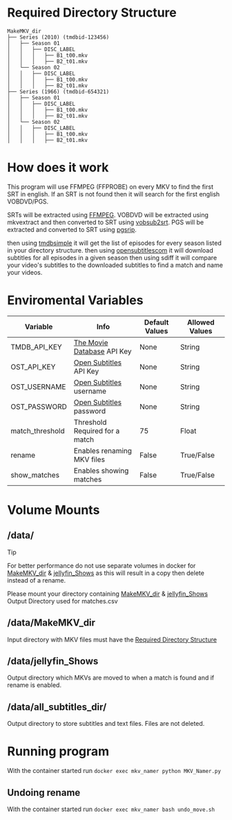 # Required Directory Structure
```
MakeMKV_dir
├── Series (2010) (tmdbid-123456)
│   ├── Season 01
│   │   ├── DISC_LABEL
│   │   │   ├── B1_t00.mkv
│   │   │   ├── B2_t01.mkv
│   └── Season 02
│   │   ├── DISC_LABEL
│   │   │   ├── B1_t00.mkv
│   │   │   ├── B2_t01.mkv
├── Series (1966) (tmdbid-654321)
│   ├── Season 01
│   │   ├── DISC_LABEL
│   │   │   ├── B1_t00.mkv
│   │   │   ├── B2_t01.mkv
│   └── Season 02
│   │   ├── DISC_LABEL
│   │   │   ├── B1_t00.mkv
│   │   │   ├── B2_t01.mkv
```

# How does it work
This program will use FFMPEG (FFPROBE) on every MKV to find the first SRT in english. If an SRT is not found then it will search for the first english VOBDVD/PGS.

SRTs will be extracted using [FFMPEG](https://github.com/FFmpeg/FFmpeg).
VOBDVD will be extracted using mkvextract and then converted to SRT using [vobsub2srt](https://github.com/ruediger/VobSub2SRT/tree/master).
PGS will be extracted and converted to SRT using [pgsrip](https://github.com/ratoaq2/pgsrip).

then using [tmdbsimple](https://github.com/celiao/tmdbsimple) it will get the list of episodes for every season listed in your directory structure.
then using [opensubtitlescom](https://github.com/dusking/opensubtitles-com) it will download subtitles for all episodes in a given season
then using sdiff it will compare your video's subtitles to the downloaded subtitles to find a match and name your videos.

# Enviromental Variables
| Variable | Info | Default Values | Allowed Values |
|-|-|-|-|
| TMDB_API_KEY | [The Movie Database](https://www.themoviedb.org/settings/api) API Key | None | String |
| OST_API_KEY | [Open Subtitles](https://www.opensubtitles.com/en/consumers) API Key | None | String |
| OST_USERNAME | [Open Subtitles](https://www.opensubtitles.com/en/) username | None | String |
| OST_PASSWORD | [Open Subtitles](https://www.opensubtitles.com/en/) password | None | String |
| match_threshold | Threshold Required for a match | 75 | Float |
| rename | Enables renaming MKV files | False | True/False |
| show_matches | Enables showing matches | False | True/False |

# Volume Mounts
## /data/
> [!TIP]
> For better performance do not use separate volumes in docker for [MakeMKV_dir](#/data/MakeMKV_dir) &
> [jellyfin_Shows](#/data/jellyfin_Shows) as this will result in a copy then delete instead of a rename.

Please mount your directory containing [MakeMKV_dir](#/data/MakeMKV_dir) & [jellyfin_Shows](#/data/jellyfin_Shows)
Output Directory used for matches.csv

## /data/MakeMKV_dir
Input directory with MKV files must have the [Required Directory Structure](#required_directory_structure)

## /data/jellyfin_Shows
Output directory which MKVs are moved to when a match is found and if rename is enabled.

## /data/all_subtitles_dir/
Output directory to store subtitles and text files. Files are not deleted.

# Running program
With the container started run `docker exec mkv_namer python MKV_Namer.py`

## Undoing rename
With the container started run `docker exec mkv_namer bash undo_move.sh`
